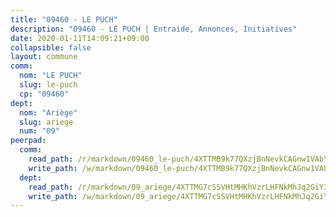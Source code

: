 ```yaml
---
title: "09460 - LE PUCH"
description: "09460 - LE PUCH | Entraide, Annonces, Initiatives"
date: 2020-01-11T14:09:21+09:00
collapsible: false
layout: commune
comm:
  nom: "LE PUCH"
  slug: le-puch
  cp: "09460"
dept:
  nom: "Ariège"
  slug: ariege
  num: "09"
peerpad:
  comm:
    read_path: /r/markdown/09460_le-puch/4XTTMB9k77QXzjBnNevkCAGnw1VAbYyTMwDQtruBUvjfYj4vt
    write_path: /w/markdown/09460_le-puch/4XTTMB9k77QXzjBnNevkCAGnw1VAbYyTMwDQtruBUvjfYj4vt-K3TgUqGLYgdAjYMWGLF4S1FSjiGsKuWoKmMgESKUGViGerSzLAkKV1xrsmRKVHfeH9yXk5Pmh1ctAU61bCJ9ztfMdopxLjPfJkYcfNMDdweYf5sd4tL2zb8gQd2ipL6GLLu2LTZr
  dept:
    read_path: /r/markdown/09_ariege/4XTTMG7cSSVHtMHKhVzrLHFNkMhJq2GiY37tW1RLaySvmC5m7
    write_path: /w/markdown/09_ariege/4XTTMG7cSSVHtMHKhVzrLHFNkMhJq2GiY37tW1RLaySvmC5m7-K3TgTss1C8HjViVkpwivQX7MahnqC11ekSJQuYEnrMDTmDE1FfJsoB9BatqQw5xZL2YVE8soFWdt5YbjPCiw8Nef7nnDAgssxyMxh5u11RAcuqPo3TLSQutK9TFNiNP3xhEoTkkD
---
```


